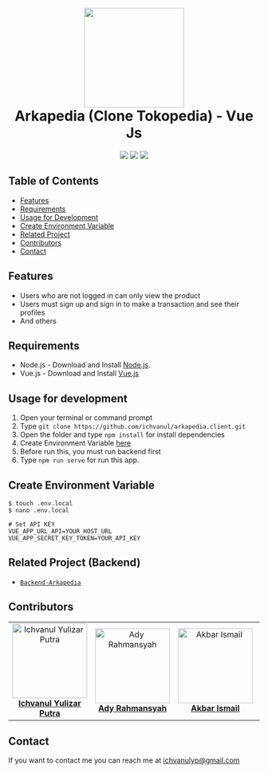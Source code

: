 <h1 align="center">
  <br>
  <img src="https://vuejs.org/images/logo.png" width="200">
  <br>
  Arkapedia (Clone Tokopedia) - Vue Js
  <br>
</h1>

<p align="center">
  <img src="https://img.shields.io/badge/Vue%20Js-v2.6.11-yellow">
  <img src="https://img.shields.io/badge/Axios-v0.19.2-blue">
  <img src="https://img.shields.io/badge/Vuelidate-v0.7.5-important">
</p>

## Table of Contents

- [Features](#features)
- [Requirements](#requirements)
- [Usage for Development](#usage-for-development)
- [Create Environment Variable](#create-environment-variable)
- [Related Project](#related-project-backend)
- [Contributors](#contributors)
- [Contact](#contact)

## Features

- Users who are not logged in can only view the product
- Users must sign up and sign in to make a transaction and see their profiles
- And others

## Requirements

- Node.js - Download and Install [Node.js](https://nodejs.org/en/).
- Vue.js - Download and Install [Vue.js](https://vuejs.org/v2/guide/)

## Usage for development

1. Open your terminal or command prompt
2. Type `git clone https://github.com/ichvanul/arkapedia.client.git`
3. Open the folder and type `npm install` for install dependencies
4. Create Environment Variable [here](#create-environment-variable)
5. Before run this, you must run backend first
6. Type `npm run serve` for run this app.

## Create Environment Variable

```
$ touch .env.local
$ nano .env.local
```

```
# Set API KEY
VUE_APP_URL_API=YOUR_HOST_URL
VUE_APP_SECRET_KEY_TOKEN=YOUR_API_KEY
```

## Related Project (Backend)

* [`Backend-Arkapedia`](https://github.com/ichvanul/arkapedia.server.git)

## Contributors

<center>
  <table>
    <tr>
      <td align="center">
        <a href="https://github.com/ichvanul">
          <img width="150" src="https://avatars1.githubusercontent.com/u/62008205?s=460&u=d23a93172c5e4c40b9b033e273a3359b2742c568&v=4" alt="Ichvanul Yulizar Putra"><br/>
          <b>Ichvanul Yulizar Putra</b>
        </a>
      </td>
      <td align="center">
        <a href="https://github.com/algol007">
          <img width="150" src="https://avatars3.githubusercontent.com/u/13137672?s=460&u=b5226ccdf4cd9c9a8505215b77b2a15d134d92b5&v=4" alt="Ady Rahmansyah"><br/>
          <b>Ady Rahmansyah</b>
        </a>
      </td>
      <td align="center">
        <a href="https://github.com/akbarism">
          <img width="150" src="https://avatars3.githubusercontent.com/u/59020048?s=460&u=3b5166c489574eedef29b414cd18b457bcc6fad3&v=4" alt="Akbar Ismail"><br/>
          <b>Akbar Ismail</b>
        </a>
      </td>
      <td align="center">
        <a href="https://github.com/bagakibadi">
          <img width="150" src="https://avatars0.githubusercontent.com/u/31173796?s=460&v=4" alt="Bagus"><br/>
          <b>Bagus</b>
        </a>
      </td>
      <td align="center">
        <a href="https://github.com/haras94">
          <img width="150" src="https://avatars2.githubusercontent.com/u/62143618?s=460&u=2e76db88db6de5ba0dddfa79c274c8e04f5e8f4a&v=4" alt="Harun Arrasyid Suparman"><br/>
          <b>Harun Arrasyid Suparman</b>
        </a>
      </td>
      <td align="center">
        <a href="https://github.com/slucter">
          <img width="150" src="https://avatars2.githubusercontent.com/u/61655908?s=460&u=1e1c0b55b30cf502f264038f39609fd6dc8636b8&v=4" alt="Muhamad Irhashdianto"><br/>
          <b>Muhamad Irhashdianto</b>
        </a>
      </td>
    </tr>
  </table>
</center>

## Contact

If you want to contact me you can reach me at <ichvanulyp@gmail.com>
